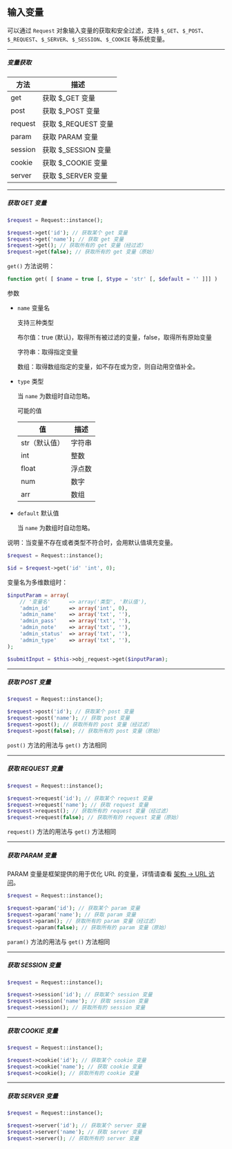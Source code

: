## 输入变量

可以通过 `Request` 对象输入变量的获取和安全过滤，支持 `$_GET`、`$_POST`、`$_REQUEST`、`$_SERVER`、`$_SESSION`、`$_COOKIE` 等系统变量。

----------

##### 变量获取

| 方法 | 描述 |
| - | - |
| get | 获取 $_GET 变量 |
| post | 获取 $_POST 变量 |
| request | 获取 $_REQUEST 变量 |
| param | 获取 PARAM 变量 |
| session | 获取 $_SESSION 变量 |
| cookie | 获取 $_COOKIE 变量 |
| server | 获取 $_SERVER 变量 |

----------

##### 获取 GET 变量

``` php
$request = Request::instance();

$request->get('id'); // 获取某个 get 变量
$request->get('name'); // 获取 get 变量
$request->get(); // 获取所有的 get 变量（经过滤）
$request->get(false); // 获取所有的 get 变量（原始）
```

`get()` 方法说明：

``` php
function get( [ $name = true [, $type = 'str' [, $default = '' ]]] )
```

参数

* `name` 变量名

    支持三种类型

    布尔值：true (默认)，取得所有被过滤的变量，false，取得所有原始变量

    字符串：取得指定变量

    数组：取得数组指定的变量，如不存在或为空，则自动用空值补全。

* `type` 类型

    当 `name` 为数组时自动忽略。

    可能的值

    | 值 | 描述 |
    | - | - |
    | str（默认值） | 字符串 |
    | int | 整数 |
    | float | 浮点数 |
    | num | 数字 |
    | arr | 数组 |

* `default` 默认值

    当 `name` 为数组时自动忽略。

说明：当变量不存在或者类型不符合时，会用默认值填充变量。

``` php
$request = Request::instance();

$id = $request->get('id' 'int', 0);
```

 变量名为多维数组时：

``` php
$inputParam = array(
    // '变量名'      => array('类型', '默认值'),
    'admin_id'      => array('int', 0),
    'admin_name'    => array('txt', ''),
    'admin_pass'    => array('txt', ''),
    'admin_note'    => array('txt', ''),
    'admin_status'  => array('txt', ''),
    'admin_type'    => array('txt', ''),
);

$submitInput = $this->obj_request->get($inputParam);
```

----------

##### 获取 POST 变量

``` php
$request = Request::instance();

$request->post('id'); // 获取某个 post 变量
$request->post('name'); // 获取 post 变量
$request->post(); // 获取所有的 post 变量（经过滤）
$request->post(false); // 获取所有的 post 变量（原始）
```

`post()` 方法的用法与 `get()` 方法相同

----------

##### 获取 REQUEST 变量

``` php
$request = Request::instance();

$request->request('id'); // 获取某个 request 变量
$request->request('name'); // 获取 request 变量
$request->request(); // 获取所有的 request 变量（经过滤）
$request->request(false); // 获取所有的 request 变量（原始）
```

`request()` 方法的用法与 `get()` 方法相同

----------

##### 获取 PARAM 变量

PARAM 变量是框架提供的用于优化 URL 的变量，详情请查看 [架构 -> URL 访问](../construct/url.md)。

``` php
$request = Request::instance();

$request->param('id'); // 获取某个 param 变量
$request->param('name'); // 获取 param 变量
$request->param(); // 获取所有的 param 变量（经过滤）
$request->param(false); // 获取所有的 param 变量（原始）
```

`param()` 方法的用法与 `get()` 方法相同

----------

##### 获取 SESSION 变量

``` php
$request = Request::instance();

$request->session('id'); // 获取某个 session 变量
$request->session('name'); // 获取 session 变量
$request->session(); // 获取所有的 session 变量
```

----------

##### 获取 COOKIE 变量

``` php
$request = Request::instance();

$request->cookie('id'); // 获取某个 cookie 变量
$request->cookie('name'); // 获取 cookie 变量
$request->cookie(); // 获取所有的 cookie 变量
```

----------

##### 获取 SERVER 变量

``` php
$request = Request::instance();

$request->server('id'); // 获取某个 server 变量
$request->server('name'); // 获取 server 变量
$request->server(); // 获取所有的 server 变量
```

